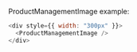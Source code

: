 ProductManagementImage example:

```js
<div style={{ width: "300px" }}>
  <ProductManagementImage />
</div>
```
